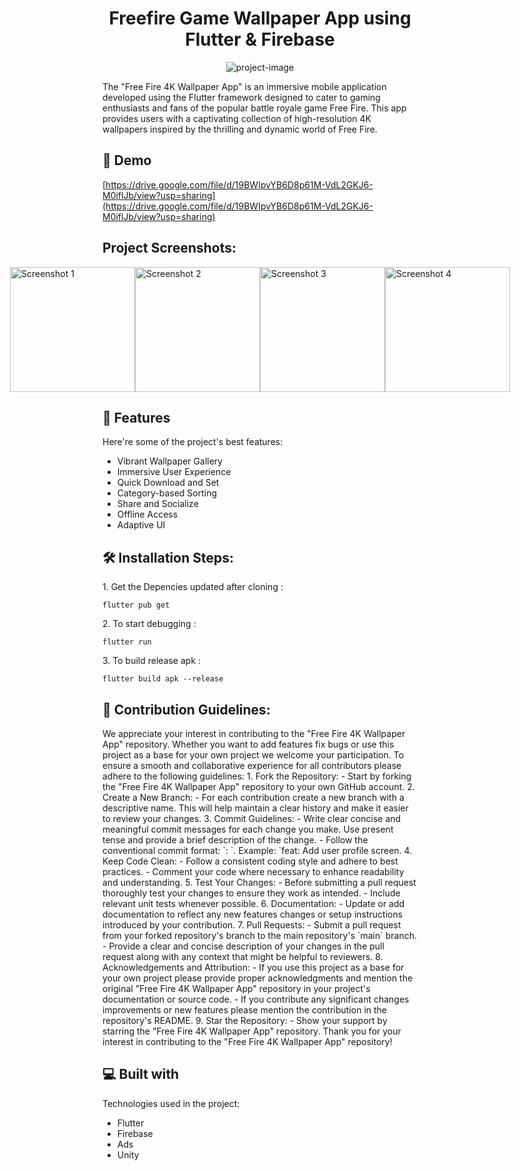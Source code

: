<h1 align="center" id="title">Freefire Game Wallpaper App using Flutter &amp; Firebase</h1>

<p align="center"><img src="https://socialify.git.ci/Drishtantranjan/FreeFire-Wallpaper-App/image?language=1&amp;owner=1&amp;name=1&amp;stargazers=1&amp;theme=Light" alt="project-image"></p>

<p id="description">The "Free Fire 4K Wallpaper App" is an immersive mobile application developed using the Flutter framework designed to cater to gaming enthusiasts and fans of the popular battle royale game Free Fire. This app provides users with a captivating collection of high-resolution 4K wallpapers inspired by the thrilling and dynamic world of Free Fire.</p>

<h2>🚀 Demo</h2>

[https://drive.google.com/file/d/19BWIpvYB6D8p61M-VdL2GKJ6-M0iflJb/view?usp=sharing](https://drive.google.com/file/d/19BWIpvYB6D8p61M-VdL2GKJ6-M0iflJb/view?usp=sharing)

## Project Screenshots:

<div style="display: flex; justify-content: center;">
  <img src="https://github.com/Drishtantranjan/FreeFire-Wallpaper-App/raw/main/assets/84273332/bb8ee10a-983d-4a60-a192-f97108016f85.png" alt="Screenshot 1" width="200"/>
  <img src="https://github.com/Drishtantranjan/FreeFire-Wallpaper-App/raw/main/assets/84273332/d121fc58-acb5-4539-914f-07f24cb96c81.png" alt="Screenshot 2" width="200"/>
  <img src="https://github.com/Drishtantranjan/FreeFire-Wallpaper-App/raw/main/assets/84273332/92a189df-b978-4fb3-aae4-0338445d615c.png" alt="Screenshot 3" width="200"/>
  <img src="https://github.com/Drishtantranjan/FreeFire-Wallpaper-App/raw/main/assets/84273332/6e59cced-49af-4143-9059-31d065e36244.png" alt="Screenshot 4" width="200"/>
</div>

<h2>🧐 Features</h2>

Here're some of the project's best features:

*   Vibrant Wallpaper Gallery
*   Immersive User Experience
*   Quick Download and Set
*   Category-based Sorting
*   Share and Socialize
*   Offline Access
*   Adaptive UI

<h2>🛠️ Installation Steps:</h2>

<p>1. Get the Depencies updated after cloning :</p>

```
flutter pub get
```

<p>2. To start debugging :</p>

```
flutter run
```

<p>3. To build release apk :</p>

```
flutter build apk --release
```

<h2>🍰 Contribution Guidelines:</h2>

We appreciate your interest in contributing to the "Free Fire 4K Wallpaper App" repository. Whether you want to add features fix bugs or use this project as a base for your own project we welcome your participation. To ensure a smooth and collaborative experience for all contributors please adhere to the following guidelines: 1. Fork the Repository: - Start by forking the "Free Fire 4K Wallpaper App" repository to your own GitHub account. 2. Create a New Branch: - For each contribution create a new branch with a descriptive name. This will help maintain a clear history and make it easier to review your changes. 3. Commit Guidelines: - Write clear concise and meaningful commit messages for each change you make. Use present tense and provide a brief description of the change. - Follow the conventional commit format: \`: \`. Example: \`feat: Add user profile screen. 4. Keep Code Clean: - Follow a consistent coding style and adhere to best practices. - Comment your code where necessary to enhance readability and understanding. 5. Test Your Changes: - Before submitting a pull request thoroughly test your changes to ensure they work as intended. - Include relevant unit tests whenever possible. 6. Documentation: - Update or add documentation to reflect any new features changes or setup instructions introduced by your contribution. 7. Pull Requests: - Submit a pull request from your forked repository's branch to the main repository's \`main\` branch. - Provide a clear and concise description of your changes in the pull request along with any context that might be helpful to reviewers. 8. Acknowledgements and Attribution: - If you use this project as a base for your own project please provide proper acknowledgments and mention the original "Free Fire 4K Wallpaper App" repository in your project's documentation or source code. - If you contribute any significant changes improvements or new features please mention the contribution in the repository's README. 9. Star the Repository: - Show your support by starring the "Free Fire 4K Wallpaper App" repository. Thank you for your interest in contributing to the "Free Fire 4K Wallpaper App" repository!

  
  
<h2>💻 Built with</h2>

Technologies used in the project:

*   Flutter
*   Firebase
*   Ads
*   Unity
